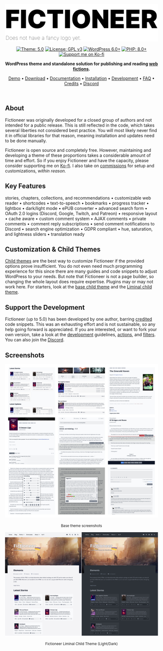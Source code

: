 <p align="center"><img src="./repo/assets/fictioneer_logo.svg?raw=true" alt="Fictioneer"></p>

<p align="center">
  <a href="https://github.com/Tetrakern/fictioneer"><img alt="Theme: 5.0" src="https://img.shields.io/badge/theme-5.0-blue?style=flat" /></a>
  <a href="LICENSE.md"><img alt="License: GPL v3" src="https://img.shields.io/badge/license-GPL%20v3-blue?style=flat" /></a>
  <a href="https://wordpress.org/download/"><img alt="WordPress 6.0+" src="https://img.shields.io/badge/WordPress-%3E%3D6.0-blue?style=flat" /></a>
  <a href="https://www.php.net/"><img alt="PHP: 8.0+" src="https://img.shields.io/badge/php-%3E%3D8.0-blue?logoColor=white&style=flat" /></a>
  <a href="https://ko-fi.com/tetrakern"><img alt="Support me on Ko-fi" src="https://img.shields.io/badge/-Ko--fi-FF5E5B?logo=kofi&logoColor=white&style=flat&labelColor=434B57" /></a>
</p>

<p align="center"><strong>WordPress theme and standalone solution for publishing and reading <a href="https://en.wikipedia.org/wiki/Web_fiction">web fictions</a>.</strong></p>

<p align="center"><a href="https://fictioneer-theme.com/" target="_blank">Demo</a> &bull; <a href="https://github.com/Tetrakern/fictioneer/releases">Download</a> &bull; <a href="DOCUMENTATION.md">Documentation</a> &bull; <a href="INSTALLATION.md">Installation</a> &bull; <a href="DEVELOPMENT.md">Development</a> &bull; <a href="FAQ.md">FAQ</a> &bull; <a href="CREDITS.md">Credits</a> &bull; <a href="https://discord.gg/tVfDB7EbaP" target="_blank">Discord</a></p>
<br>

## About

Fictioneer was originally developed for a closed group of authors and not intended for a public release. This is still reflected in the code, which takes several liberties not considered best practice. You will most likely never find it in official libraries for that reason, meaning installation and updates need to be done manually.

Fictioneer is open source and completely free. However, maintaining and developing a theme of these proportions takes a considerable amount of time and effort. So if you enjoy Fictioneer and have the capacity, please consider supporting me on [Ko-fi](https://ko-fi.com/tetrakern). I also take on [commissions](https://fictioneer-theme.com/commissions/) for setup and customizations, *within reason.*

## Key Features

stories, chapters, collections, and recommendations &bull; customizable web reader &bull; shortcodes &bull; text-to-speech &bull; bookmarks &bull; progress tracker &bull; lightbox &bull; dark/light mode &bull; ePUB converter &bull; advanced search form &bull; OAuth 2.0 logins (Discord, Google, Twitch, and Patreon) &bull; responsive layout &bull; cache aware &bull; custom comment system &bull; AJAX comments &bull; private comments &bull; comment reply subscriptions &bull; send comment notifications to Discord &bull; search engine optimization &bull; GDPR compliant &bull; hue, saturation, and lightness sliders &bull; translation ready

## Customization & Child Themes

[Child themes](https://developer.wordpress.org/themes/advanced-topics/child-themes/) are the best way to customize Fictioneer if the provided options prove insufficient. You do not even need much programming experience for this since there are many guides and code snippets to adjust WordPress to your needs. But note that Fictioneer is not a page builder, so changing the whole layout does require expertise. Plugins may or may not work here. For starters, look at the [base child theme](https://github.com/Tetrakern/fictioneer-child-theme) and the [Liminal child theme](https://github.com/Tetrakern/fictioneer-liminal).

## Support the Development

Fictioneer (up to 5.0) has been developed by one author, barring [credited](CREDITS.md) code snippets. This was an exhausting effort and is not sustainable, so any help going forward is appreciated. If you are interested, or want to fork your own version, take a look at the [development](DEVELOPMENT.md) guidelines, [actions](ACTIONS.md), and [filters](FILTERS.md). You can also join the [Discord](https://discord.gg/tVfDB7EbaP).

## Screenshots

![Screenshot Collage](repo/assets/screenshots.jpg?raw=true)
<p align="center"><small>Base theme screenshots</small></p>

![Liminal Child Theme](repo/assets/liminal_child_theme_preview.jpg?raw=true)
<p align="center"><small>Fictioneer Liminal Child Theme (Light/Dark)</small></p>
